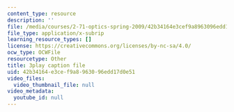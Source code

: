 ```yaml
---
content_type: resource
description: ''
file: /media/courses/2-71-optics-spring-2009/42b34164e3cef9a8963096edd17d0e51_IYBYmOVmICg.srt
file_type: application/x-subrip
learning_resource_types: []
license: https://creativecommons.org/licenses/by-nc-sa/4.0/
ocw_type: OCWFile
resourcetype: Other
title: 3play caption file
uid: 42b34164-e3ce-f9a8-9630-96edd17d0e51
video_files:
  video_thumbnail_file: null
video_metadata:
  youtube_id: null
---
```

